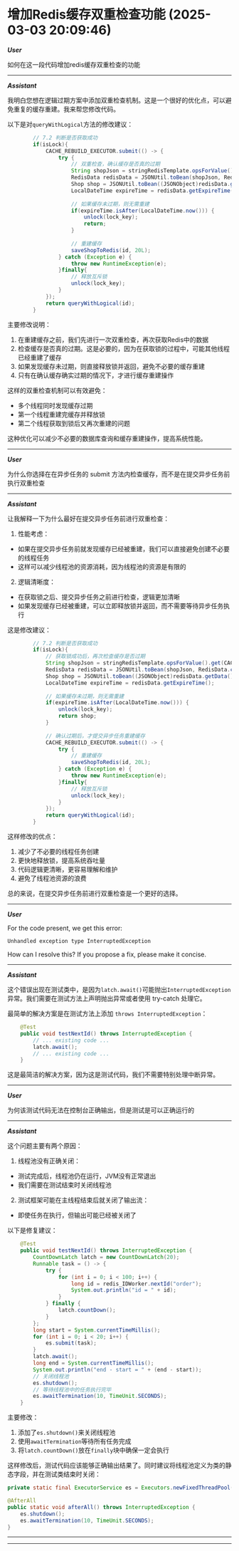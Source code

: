<!-- Generated by SpecStory -->

# 增加Redis缓存双重检查功能 (2025-03-03 20:09:46)

_**User**_

如何在这一段代码增加redis缓存双重检查的功能

---

_**Assistant**_

我明白您想在逻辑过期方案中添加双重检查机制。这是一个很好的优化点，可以避免重复的缓存重建。我来帮您修改代码。

以下是对`queryWithLogical`方法的修改建议：

```java:src/main/java/com/hmdp/service/impl/ShopServiceImpl.java
        // 7.2 判断是否获取成功
        if(isLock){
            CACHE_REBUILD_EXECUTOR.submit(() -> {
                try {
                    // 双重检查，确认缓存是否真的过期
                    String shopJson = stringRedisTemplate.opsForValue().get(CACHE_SHOP_KEY + id);
                    RedisData redisData = JSONUtil.toBean(shopJson, RedisData.class);
                    Shop shop = JSONUtil.toBean((JSONObject)redisData.getData(), Shop.class);
                    LocalDateTime expireTime = redisData.getExpireTime();
                    
                    // 如果缓存未过期，则无需重建
                    if(expireTime.isAfter(LocalDateTime.now())) {
                        unlock(lock_key);
                        return;
                    }
                    
                    // 重建缓存
                    saveShopToRedis(id, 20L);
                } catch (Exception e) {
                    throw new RuntimeException(e);
                }finally{
                    // 释放互斥锁
                    unlock(lock_key);
                }
            });
            return queryWithLogical(id);
        }
```

主要修改说明：
1. 在重建缓存之前，我们先进行一次双重检查，再次获取Redis中的数据
2. 检查缓存是否真的过期。这是必要的，因为在获取锁的过程中，可能其他线程已经重建了缓存
3. 如果发现缓存未过期，则直接释放锁并返回，避免不必要的缓存重建
4. 只有在确认缓存确实过期的情况下，才进行缓存重建操作

这样的双重检查机制可以有效避免：
- 多个线程同时发现缓存过期
- 第一个线程重建完缓存并释放锁
- 第二个线程获取到锁后又再次重建的问题

这种优化可以减少不必要的数据库查询和缓存重建操作，提高系统性能。

---

_**User**_

为什么你选择在在异步任务的 submit 方法内检查缓存，而不是在提交异步任务前执行双重检查

---

_**Assistant**_

让我解释一下为什么最好在提交异步任务前进行双重检查：

1. 性能考虑：
- 如果在提交异步任务前就发现缓存已经被重建，我们可以直接避免创建不必要的线程任务
- 这样可以减少线程池的资源消耗，因为线程池的资源是有限的

2. 逻辑清晰度：
- 在获取锁之后、提交异步任务之前进行检查，逻辑更加清晰
- 如果发现缓存已经被重建，可以立即释放锁并返回，而不需要等待异步任务执行

这是修改建议：

```java:src/main/java/com/hmdp/service/impl/ShopServiceImpl.java
        // 7.2 判断是否获取成功
        if(isLock){
            // 获取锁成功后，再次检查缓存是否过期
            String shopJson = stringRedisTemplate.opsForValue().get(CACHE_SHOP_KEY + id);
            RedisData redisData = JSONUtil.toBean(shopJson, RedisData.class);
            Shop shop = JSONUtil.toBean((JSONObject)redisData.getData(), Shop.class);
            LocalDateTime expireTime = redisData.getExpireTime();
            
            // 如果缓存未过期，则无需重建
            if(expireTime.isAfter(LocalDateTime.now())) {
                unlock(lock_key);
                return shop;
            }
            
            // 确认过期后，才提交异步任务重建缓存
            CACHE_REBUILD_EXECUTOR.submit(() -> {
                try {
                    // 重建缓存
                    saveShopToRedis(id, 20L);
                } catch (Exception e) {
                    throw new RuntimeException(e);
                }finally{
                    // 释放互斥锁
                    unlock(lock_key);
                }
            });
            return queryWithLogical(id);
        }
```

这样修改的优点：
1. 减少了不必要的线程任务创建
2. 更快地释放锁，提高系统吞吐量
3. 代码逻辑更清晰，更容易理解和维护
4. 避免了线程池资源的浪费

总的来说，在提交异步任务前进行双重检查是一个更好的选择。

---

_**User**_

For the code present, we get this error:
```
Unhandled exception type InterruptedException
```
How can I resolve this? If you propose a fix, please make it concise.

---

_**Assistant**_

这个错误出现在测试类中，是因为`latch.await()`可能抛出`InterruptedException`异常。我们需要在测试方法上声明抛出异常或者使用 try-catch 处理它。

最简单的解决方案是在测试方法上添加 `throws InterruptedException`：

```java:src/test/java/com/hmdp/HmDianPingApplicationTests.java
    @Test
    public void testNextId() throws InterruptedException {
        // ... existing code ...
        latch.await();
        // ... existing code ...
    }
```

这是最简洁的解决方案，因为这是测试代码，我们不需要特别处理中断异常。

---

_**User**_

为何该测试代码无法在控制台正确输出，但是测试是可以正确运行的

---

_**Assistant**_

这个问题主要有两个原因：

1. 线程池没有正确关闭：
- 测试完成后，线程池仍在运行，JVM没有正常退出
- 我们需要在测试结束时关闭线程池

2. 测试框架可能在主线程结束后就关闭了输出流：
- 即使任务在执行，但输出可能已经被关闭了

以下是修复建议：

```java:src/test/java/com/hmdp/HmDianPingApplicationTests.java
    @Test
    public void testNextId() throws InterruptedException {
        CountDownLatch latch = new CountDownLatch(20);
        Runnable task = () -> {
            try {
                for (int i = 0; i < 100; i++) {
                    long id = redis_IDWorker.nextId("order");
                    System.out.println("id = " + id);
                }
            } finally {
                latch.countDown();
            }
        };
        long start = System.currentTimeMillis();
        for (int i = 0; i < 20; i++) {
            es.submit(task);
        }
        latch.await();
        long end = System.currentTimeMillis();
        System.out.println("end - start = " + (end - start));
        // 关闭线程池
        es.shutdown();
        // 等待线程池中的任务执行完毕
        es.awaitTermination(10, TimeUnit.SECONDS);
    }
```

主要修改：
1. 添加了`es.shutdown()`来关闭线程池
2. 使用`awaitTermination`等待所有任务完成
3. 将`latch.countDown()`放在`finally`块中确保一定会执行

这样修改后，测试代码应该能够正确输出结果了。同时建议将线程池定义为类的静态字段，并在测试类结束时关闭：

```java
private static final ExecutorService es = Executors.newFixedThreadPool(500);

@AfterAll
public static void afterAll() throws InterruptedException {
    es.shutdown();
    es.awaitTermination(10, TimeUnit.SECONDS);
}
```

---



---

